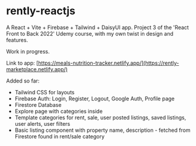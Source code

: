 # rently-reactjs
A React + Vite + Firebase + Tailwind + DaisyUI app.
Project 3 of the 'React Front to Back 2022' Udemy course, with my own twist in design and features. 

Work in progress.

Link to app: [https://meals-nutrition-tracker.netlify.app/](https://rently-marketplace.netlify.app/)

Added so far:
- Tailwind CSS for layouts
- Firebase Auth: Login, Register, Logout, Google Auth, Profile page
- Firestore Database
- Explore page with categories inside
- Template categories for rent, sale, user posted listings, saved listings, user alerts, user filters
- Basic listing component with property name, description - fetched from Firestore found in rent/sale category
